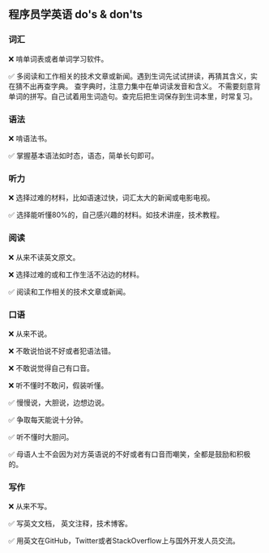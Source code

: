 ## 程序员学英语 do's & don'ts

### 词汇

❌ 啃单词表或者单词学习软件。

✅ 多阅读和工作相关的技术文章或新闻。遇到生词先试试拼读，再猜其含义，实在猜不出再查字典。 查字典时，注意力集中在单词读发音和含义。 不需要刻意背单词的拼写。自己试着用生词造句。查完后把生词保存到生词本里，时常复习。


### 语法

❌ 啃语法书。

✅ 掌握基本语法如时态，语态，简单长句即可。

### 听力

❌ 选择过难的材料，比如语速过快，词汇太大的新闻或电影电视。

✅ 选择能听懂80%的，自己感兴趣的材料。如技术讲座，技术教程。

### 阅读

❌ 从来不读英文原文。

❌ 选择过难的或和工作生活不沾边的材料。

✅ 阅读和工作相关的技术文章或新闻。

### 口语

❌ 从来不说。

❌ 不敢说怕说不好或者犯语法错。

❌ 不敢说觉得自己有口音。

❌ 听不懂时不敢问，假装听懂。

✅ 慢慢说，大胆说，边想边说。

✅ 争取每天能说十分钟。

✅ 听不懂时大胆问。

✅ 母语人士不会因为对方英语说的不好或者有口音而嘲笑，全都是鼓励和积极的。

### 写作

❌ 从来不写。

✅ 写英文文档， 英文注释，技术博客。

✅ 用英文在GitHub，Twitter或者StackOverflow上与国外开发人员交流。

